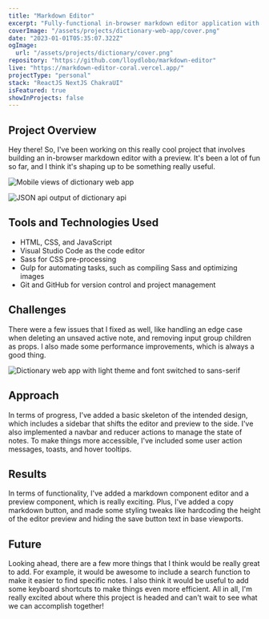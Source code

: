 ```yaml
---
title: "Markdown Editor"
excerpt: "Fully-functional in-browser markdown editor application with a light/dark mode toggle"
coverImage: "/assets/projects/dictionary-web-app/cover.png"
date: "2023-01-01T05:35:07.322Z"
ogImage:
  url: "/assets/projects/dictionary/cover.png"
repository: "https://github.com/lloydlobo/markdown-editor"
live: "https://markdown-editor-coral.vercel.app/"
projectType: "personal"
stack: "ReactJS NextJS ChakraUI"
isFeatured: true
showInProjects: false
---
```


## Project Overview

Hey there! So, I've been working on this really cool project that involves building an in-browser markdown editor with a preview. It's been a lot of fun so far, and I think it's shaping up to be something really useful.

![Mobile views of dictionary web app](/assets/projects/dictionary-web-app/mobile-dark-light.jpg)

![JSON api output of dictionary api](/assets/projects/dictionary-web-app/json.png)

## Tools and Technologies Used

- HTML, CSS, and JavaScript
- Visual Studio Code as the code editor
- Sass for CSS pre-processing
- Gulp for automating tasks, such as compiling Sass and optimizing images
- Git and GitHub for version control and project management

## Challenges

There were a few issues that I fixed as well, like handling an edge case when deleting an unsaved active note, and removing input group children as props. I also made some performance improvements, which is always a good thing.

![Dictionary web app with light theme and font switched to sans-serif](/assets/projects/dictionary-web-app/light-theme-sans-serif.png)

## Approach

In terms of progress, I've added a basic skeleton of the intended design, which includes a sidebar that shifts the editor and preview to the side. I've also implemented a navbar and reducer actions to manage the state of notes. To make things more accessible, I've included some user action messages, toasts, and hover tooltips.

## Results

In terms of functionality, I've added a markdown component editor and a preview component, which is really exciting. Plus, I've added a copy markdown button, and made some styling tweaks like hardcoding the height of the editor preview and hiding the save button text in base viewports.

## Future

Looking ahead, there are a few more things that I think would be really great to add. For example, it would be awesome to include a search function to make it easier to find specific notes. I also think it would be useful to add some keyboard shortcuts to make things even more efficient. All in all, I'm really excited about where this project is headed and can't wait to see what we can accomplish together!

